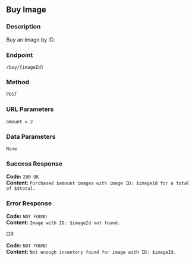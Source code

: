 ## Buy Image

### Description
Buy an image by ID.

### Endpoint
`/buy/{imageId}`

### Method
`POST`

### URL Parameters
`amount = 2`

### Data Parameters
`None`

### Success Response
**Code:** `200 OK` \
**Content:** `Purchased $amount images with image ID: $imageId for a total of $$total.`

### Error Response
**Code:** `NOT FOUND` \
**Content:** `Image with ID: $imageId not found.`

OR

**Code:** `NOT FOUND` \
**Content:** `Not enough inventory found for image with ID: $imageId.`